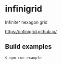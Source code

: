 # infinigrid
Infiniteˣ hexagon grid

https://infinigrid.github.io/


## Build examples

```
$ npm run example
```
